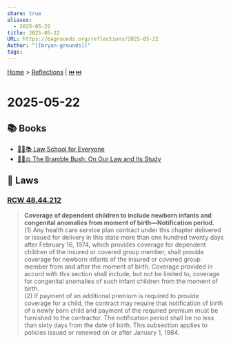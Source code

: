 ```yaml
---
share: true
aliases:
  - 2025-05-22
title: 2025-05-22
URL: https://bagrounds.org/reflections/2025-05-22
Author: "[[bryan-grounds]]"
tags: 
---
```

[Home](../index.md) > [Reflections](./index.md) | [⏮️](./2025-05-21.md) [⏭️](./2025-05-23.md)  
# 2025-05-22  
## 📚 Books  
- [🧑‍⚖️📚 Law School for Everyone](../books/law-school-for-everyone.md)  
- [📜🌿⚖️ The Bramble Bush: On Our Law and Its Study](../books/the-bramble-bush-on-our-law-and-its-study.md)  
  
## 📜 Laws  
### [RCW 48.44.212](https://app.leg.wa.gov/rcw/default.aspx?cite=48.44.212)  
> **Coverage of dependent children to include newborn infants and congenital anomalies from moment of birth—Notification period.**  
(1) Any health care service plan contract under this chapter delivered or issued for delivery in this state more than one hundred twenty days after February 16, 1974, which provides coverage for dependent children of the insured or covered group member, shall provide coverage for newborn infants of the insured or covered group member from and after the moment of birth. Coverage provided in accord with this section shall include, but not be limited to, coverage for congenital anomalies of such infant children from the moment of birth.  
(2) If payment of an additional premium is required to provide coverage for a child, the contract may require that notification of birth of a newly born child and payment of the required premium must be furnished to the contractor. The notification period shall be no less than sixty days from the date of birth. This subsection applies to policies issued or renewed on or after January 1, 1984.  

